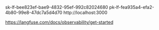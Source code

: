 sk-lf-bee823ef-bae9-4832-95ef-992c82024680
pk-lf-fea935a4-efa2-4b80-99e8-47dc7a5d4d70
http://localhost:3000

https://langfuse.com/docs/observability/get-started